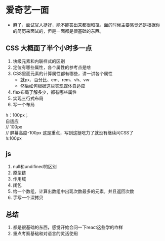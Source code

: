 # 爱奇艺一面
- 麻了，面试官人挺好，能不能答出来都很和蔼。面的时候主要感觉还是根据你的简历来面试的，但是一面都是很基础的东西。
## CSS 大概面了半个小时多一点
1. 块级元素和内联样式的区别
2. 定位有哪些属性，各个属性的参考点是啥
3. CSS里面元素的计算属性都有哪些，讲一讲各个属性
    - 就px、百分比、em、rem、vh、vw
    - 然后如何根据这些实现媒体自适应
4. flex布局了解多少，都有哪些属性
5. 实现三行式布局
6. 写一个布局
<div class=a> h：100px；</div>
<div class=b>自适应
    <div></div> // 100px
    <div></div> // 屏幕高度-100px  这是重点，写到这挺吃力了就没有继续问CSS了
</div>
<div>h:100px</div>
    
## js
1. null和undifined的区别
2. 原型链
3. 作用域
4. 闭包
5. 给一个数组，计算出数组中出现次数最多的元素，并且返回次数
6. 手写一个深拷贝

## 总结
1. 都是很基础的东西，感觉开始会问一下react这些学的咋样
2. 重点考察基础和对语言的灵活使用